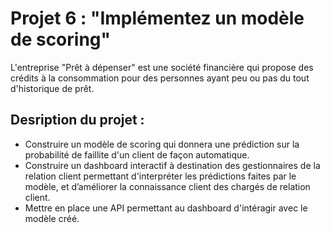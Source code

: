 # Projet 6 : "Implémentez un modèle de scoring"

L'entreprise "Prêt à dépenser" est une société financière qui propose des crédits à la consommation pour des personnes ayant peu ou pas du tout d'historique de prêt.

## Desription du projet :
- Construire un modèle de scoring qui donnera une prédiction sur la probabilité de faillite d'un client de façon automatique.
- Construire un dashboard interactif à destination des gestionnaires de la relation client permettant d'interpréter les prédictions faites par le modèle, et d’améliorer la connaissance client des chargés de relation client.
- Mettre en place une API permettant au dashboard d'intéragir avec le modèle créé.
